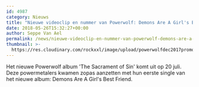 ```yaml
---
id: 4987
category: Nieuws
title: "Nieuwe videoclip en nummer van Powerwolf: Demons Are A Girl's Best Friend"
date: 2018-05-26T15:32:27+00:00
author: Seppe Van Ael
permalink: /news/nieuwe-videoclip-en-nummer-van-powerwolf-demons-are-a-girls-best-friend/
thumbnail: >-
  https://res.cloudinary.com/rockxxl/image/upload/powerwolfdec2017promo_638.jpg
---
```

Het nieuwe Powerwolf album 'The Sacrament of Sin' komt uit op 20 juli. Deze powermetalers kwamen zopas aanzetten met hun eerste single van het nieuwe album: Demons Are A Girl's Best Friend.
